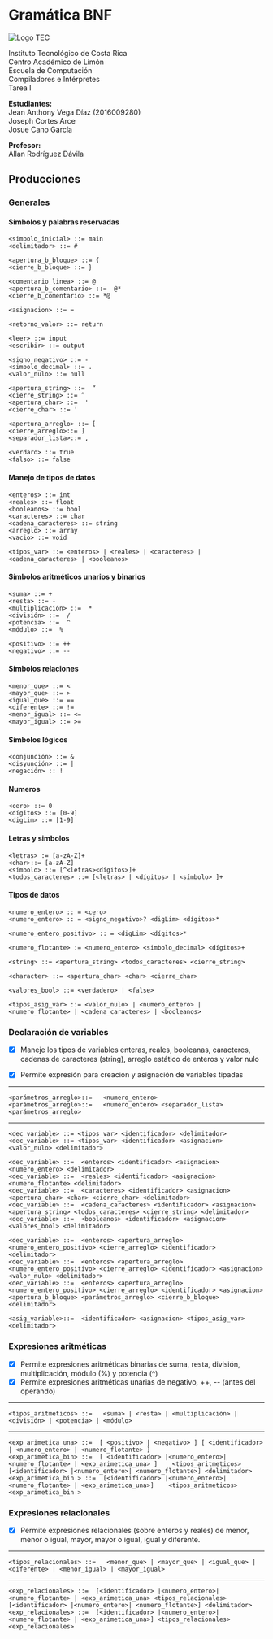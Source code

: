 # Gramática BNF
![Logo TEC](https://tecdigital.tec.ac.cr/servicios/capacitacion/guia_estudiantes/resources/images/tec.png)

Instituto Tecnológico de Costa Rica  
Centro Académico de Limón  
Escuela de Computación  
Compiladores e Intérpretes  
Tarea I  

**Estudiantes:**  
Jean Anthony Vega Díaz (2016009280)  
Joseph Cortes Arce  
Josue Cano García

**Profesor:**  
Allan Rodríguez Dávila



## Producciones 

### **Generales**

#### Símbolos y palabras reservadas

    <simbolo_inicial> ::= main
    <delimitador> ::= # 

    <apertura_b_bloque> ::= { 
    <cierre_b_bloque> ::= }

    <comentario_linea> ::= @
    <apertura_b_comentario> ::=  @*
    <cierre_b_comentario> ::= *@

    <asignacion> ::= =
    
    <retorno_valor> ::= return

    <leer> ::= input
    <escribir> ::= output

    <signo_negativo> ::= -
    <simbolo_decimal> ::= .
    <valor_nulo> ::= null

    <apertura_string> ::=  “
    <cierre_string> ::= ”
    <apertura_char> ::=  '
    <cierre_char> ::= '

    <apertura_arreglo> ::= [
    <cierre_arreglo>::= ]
    <separador_lista>::= ,

    <verdaro> ::= true
    <falso> ::= false

#### Manejo de tipos de datos

    <enteros> ::= int 
    <reales> ::= float 
    <booleanos> ::= bool 
    <caracteres> ::= char 
    <cadena_caracteres> ::= string
    <arreglo> ::= array
    <vacio> ::= void

    <tipos_var> ::= <enteros> | <reales> | <caracteres> | <cadena_caracteres> | <booleanos> 



#### Símbolos aritméticos unarios y binarios 

    <suma> ::= + 
    <resta> ::= - 
    <multiplicación> ::=  * 
    <división> ::=  / 
    <potencia> ::=  ^
    <módulo> ::=  %

    <positivo> ::= ++
    <negativo> ::= --

#### Símbolos relaciones 

    <menor_que> ::= < 
    <mayor_que> ::= > 
    <igual_que> ::= == 
    <diferente> ::= != 
    <menor_igual> ::= <= 
    <mayor_igual> ::= >=


#### Símbolos lógicos

    <conjunción> ::= &
    <disyunción> ::= | 
    <negación> :: !




#### Numeros

    <cero> ::= 0
    <dígitos> ::= [0-9]
    <digLim> ::= [1-9]

    

#### Letras y simbolos
    
    <letras> := [a-zA-Z]+
    <char>::= [a-zA-Z]
    <símbolo> ::= [^<letras><dígitos>]+
    <todos_caracteres> ::= [<letras> | <dígitos> | <símbolo> ]+
  

#### Tipos de datos

    <numero_entero> :: = <cero>
    <numero_entero> :: = <signo_negativo>? <digLim> <dígitos>*

    <numero_entero_positivo> :: = <digLim> <dígitos>*

    <numero_flotante> := <numero_entero> <simbolo_decimal> <dígitos>+

    <string> ::= <apertura_string> <todos_caracteres> <cierre_string>

    <character> ::= <apertura_char> <char> <cierre_char>

    <valores_bool> ::= <verdadero> | <false> 

    <tipos_asig_var> ::= <valor_nulo> | <numero_entero> | <numero_flotante> | <cadena_caracteres> | <booleanos> 

   

### **Declaración de variables**

- [x] Maneje los tipos de variables enteras, reales, booleanas, caracteres, cadenas de
caracteres (string), arreglo estático de enteros y valor nulo
- [X] Permite expresión para creación y asignación de variables tipadas 
    

** **

    <parámetros_arreglo>::=   <numero_entero> 
    <parámetros_arreglo>::=   <numero_entero> <separador_lista> <parámetros_arreglo>


** **

    <dec_variable> ::= <tipos_var> <identificador> <delimitador>
    <dec_variable> ::= <tipos_var> <identificador> <asignacion> <valor_nulo> <delimitador>

    <dec_variable> ::=  <enteros> <identificador> <asignacion> <numero_entero> <delimitador>
    <dec_variable> ::=  <reales> <identificador> <asignacion> <numero_flotante> <delimitador>
    <dec_variable> ::=  <caracteres> <identificador> <asignacion> <apertura_char> <char> <cierre_char> <delimitador>
    <dec_variable> ::=  <cadena_caracteres> <identificador> <asignacion> <apertura_string> <todos_caracteres> <cierre_string> <delimitador>
    <dec_variable> ::=  <booleanos> <identificador> <asignacion> <valores_bool> <delimitador>

    <dec_variable> ::=  <enteros> <apertura_arreglo> <numero_entero_positivo> <cierre_arreglo> <identificador> <delimitador>
    <dec_variable> ::=  <enteros> <apertura_arreglo> <numero_entero_positivo> <cierre_arreglo> <identificador> <asignacion> <valor_nulo> <delimitador>
    <dec_variable> ::=  <enteros> <apertura_arreglo> <numero_entero_positivo> <cierre_arreglo> <identificador> <asignacion> <apertura_b_bloque> <parámetros_arreglo> <cierre_b_bloque> <delimitador>

    <asig_variable>::=  <identificador> <asignacion> <tipos_asig_var> <delimitador>



### **Expresiones aritméticas** 

- [x] Permite expresiones aritméticas binarias de suma, resta, división, multiplicación,
módulo (%) y potencia (^)
- [X] Permite expresiones aritméticas unarias de negativo, ++, -- (antes del operando)

** **
    <tipos_aritmeticos> ::=   <suma> | <resta> | <multiplicación> | <división> | <potencia> | <módulo> 

** **

    <exp_arimetica_una> ::=  [ <positivo> | <negativo> ] [ <identificador> | <numero_entero> | <numero_flotante> ]
    <exp_arimetica_bin> ::=  [ <identificador> |<numero_entero>| <numero_flotante> | <exp_arimetica_una> ]    <tipos_aritmeticos>  [<identificador> |<numero_entero>| <numero_flotante>] <delimitador> 
    <exp_arimetica_bin > ::=  [<identificador> |<numero_entero>| <numero_flotante> | <exp_arimetica_una>]    <tipos_aritmeticos> <exp_arimetica_bin > 


### **Expresiones relacionales**

- [x] Permite expresiones relacionales (sobre enteros y reales) de menor, menor o igual,
mayor, mayor o igual, igual y diferente.

** ** 

    <tipos_relacionales> ::=   <menor_que> | <mayor_que> | <igual_que> | <diferente> | <menor_igual> | <mayor_igual> 

** ** 

    <exp_relacionales> ::=  [<identificador> |<numero_entero>| <numero_flotante> | <exp_arimetica_una> <tipos_relacionales> [<identificador> |<numero_entero>| <numero_flotante>] <delimitador> 
    <exp_relacionales> ::=  [<identificador> |<numero_entero>| <numero_flotante> | <exp_arimetica_una>] <tipos_relacionales> <exp_relacionales> 

